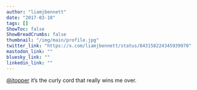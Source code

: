 ```yaml
---
author: "liamjbennett"
date: "2017-03-18"
tags: []
ShowToc: false
ShowBreadCrumbs: false
thumbnail: "/img/main/profile.jpg"
twitter_link: "https://x.com/liamjbennett/status/843158224345939970"
mastodon_link: ""
bluesky_link: ""
linkedin_link: ""
---
```


[@jtopper](https://x.com/jtopper) it’s the curly cord that really wins me over.

